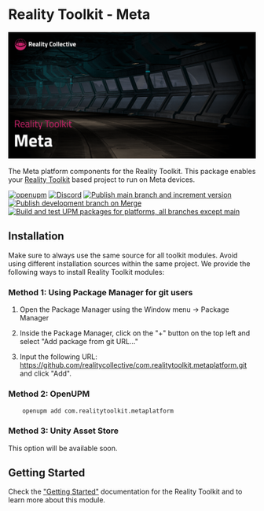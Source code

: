 # Reality Toolkit - Meta

![com.realitytoolkit.metaplatform](https://github.com/realitycollective/realitycollective.logo/blob/main/RealityToolkit/RepoBanners/com.realitytoolkit.metaplatform.png?raw=true)

The Meta platform components for the Reality Toolkit. This package enables your [Reality Toolkit](https://www.realitytoolkit.io/) based project to run on Meta devices.

[![openupm](https://img.shields.io/npm/v/com.realitytoolkit.metaplatform?label=openupm&registry_uri=https://package.openupm.com)](https://openupm.com/packages/com.realitytoolkit.metaplatform/) [![Discord](https://img.shields.io/discord/597064584980987924.svg?label=&logo=discord&logoColor=ffffff&color=7389D8&labelColor=6A7EC2)](https://discord.gg/hF7TtRCFmB)
[![Publish main branch and increment version](https://github.com/realitycollective/com.realitytoolkit.metaplatform/actions/workflows/main-publish.yml/badge.svg)](https://github.com/realitycollective/com.realitytoolkit.metaplatform/actions/workflows/main-publish.yml)
[![Publish development branch on Merge](https://github.com/realitycollective/com.realitytoolkit.metaplatform/actions/workflows/development-publish.yml/badge.svg)](https://github.com/realitycollective/com.realitytoolkit.metaplatform/actions/workflows/development-publish.yml)
[![Build and test UPM packages for platforms, all branches except main](https://github.com/realitycollective/com.realitytoolkit.metaplatform/actions/workflows/development-buildandtestupmrelease.yml/badge.svg)](https://github.com/realitycollective/com.realitytoolkit.metaplatform/actions/workflows/development-buildandtestupmrelease.yml)

## Installation

Make sure to always use the same source for all toolkit modules. Avoid using different installation sources within the same project. We provide the following ways to install Reality Toolkit modules:

### Method 1: Using Package Manager for git users

1. Open the Package Manager using the Window menu -> Package Manager

2. Inside the Package Manager, click on the "+" button on the top left and select "Add package from git URL..."

3. Input the following URL: https://github.com/realitycollective/com.realitytoolkit.metaplatform.git and click "Add".

### Method 2: OpenUPM

```text
    openupm add com.realitytoolkit.metaplatform
```

### Method 3: Unity Asset Store

This option will be available soon.

## Getting Started

Check the ["Getting Started"](https://www.realitytoolkit.io/) documentation for the Reality Toolkit and to learn more about this module.